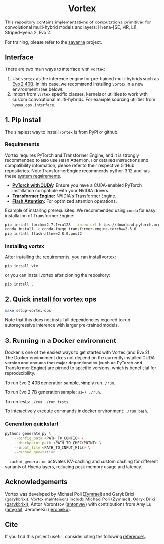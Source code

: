<div align="center">

# Vortex

</div>


This repository contains implementations of computational primitives for convolutional multi-hybrid models and layers: Hyena-[SE, MR, LI], StripedHyena 2, Evo 2.

For training, please refer to the [savanna](https://github.com/Zymrael/savanna/) project.

## Interface

There are two main ways to interface with `vortex`:

1. Use `vortex` as the inference engine for pre-trained multi-hybrids such as [Evo 2 40B](configs/evo2-40b-1m.yml). In this case, we recommend installing `vortex` in a new environment (see below).
2. Import from `vortex` specific classes, kernels or utilities to work with custom convolutional multi-hybrids. For example,sourcing utilities from `hyena_ops.interface`.

## 1. Pip install

The simplest way to install `vortex` is from PyPi or github.

### Requirements
Vortex requires PyTorch and Transformer Engine, and it is strongly recommended to also use Flash Attention. For detailed instructions and compatibility information, please refer to their respective GitHub repositories. Note TransformerEngine recommends python 3.12 and has these [system requirements](https://github.com/NVIDIA/TransformerEngine?tab=readme-ov-file#system-requirements).

*   **[PyTorch with CUDA](https://github.com/pytorch/pytorch):** Ensure you have a CUDA-enabled PyTorch installation compatible with your NVIDIA drivers.
*   **[Transformer Engine](https://github.com/NVIDIA/TransformerEngine):** NVIDIA's Transformer Engine.
*   **[Flash Attention](https://github.com/Dao-AILab/flash-attention/tree/main):** For optimized attention operations.

Example of installing prerequisites. We recommended using `conda` for easy installation of Transformer Engine:
```bash
pip install torch==2.7.1+cu128 --index-url https://download.pytorch.org/whl/test/cu128 #use appropriate version for your system
conda install -c conda-forge transformer-engine-torch==2.3.0
pip install flash-attn==2.8.0.post2
```

### Installing vortex
After installing the requirements, you can install vortex:
```bash
pip install vtx
```
or you can install vortex after cloning the repository:
```bash
pip install .
```

## 2. Quick install for vortex ops

```bash
make setup-vortex-ops
```
Note that this does not install all dependencies required to run autoregressive inference with larger pre-trained models.

## 3. Running in a Docker environment

Docker is one of the easiest ways to get started with Vortex (and Evo 2). The
Docker environment does not depend on the currently installed CUDA version and
ensures that major dependencies (such as PyTorch and Transformer Engine) are
pinned to specific versions, which is beneficial for reproducibility.

To run Evo 2 40B generation sample, simply run `./run`.

To run Evo 2 7B generation sample: `sz=7 ./run`.

To run tests: `./run ./run_tests`.

To interactively execute commands in docker environment: `./run bash`.

### Generation quickstart

```bash
python3 generate.py \
    --config_path <PATH_TO_CONFIG> \
    --checkpoint_path <PATH_TO_CHECKPOINT> \
    --input_file <PATH_TO_INPUT_FILE> \
    --cached_generation
```
`--cached_generation` activates KV-caching and custom caching for different variants of Hyena layers, reducing peak memory usage and latency.


## Acknowledgements

Vortex was developed by Michael Poli ([Zymrael](https://github.com/Zymrael)) and Garyk Brixi ([garykbrixi](https://github.com/garykbrixi)). Vortex maintainers include Michael Poli ([Zymrael](https://github.com/Zymrael)), Garyk Brixi ([garykbrixi](https://github.com/garykbrixi)), Anton Vorontsov ([antonvnv](https://github.com/antonvnv)) with contributions from Amy Lu ([amyxlu](https://github.com/amyxlu)), Jerome Ku ([jeromeku](https://github.com/jeromeku)).

## Cite

If you find this project useful, consider citing the following [references](CITE.md).